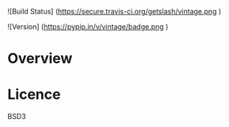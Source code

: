 
![Build Status] (https://secure.travis-ci.org/getslash/vintage.png )

![Version] (https://pypip.in/v/vintage/badge.png )

Overview
========


Licence
=======

BSD3

